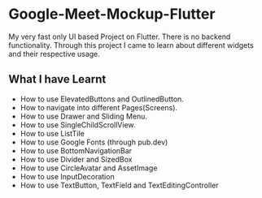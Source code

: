 # Google-Meet-Mockup-Flutter
My very fast only UI based Project on Flutter. There is no backend functionality. Through this project I came to learn about different widgets and their respective usage.

## What I have Learnt
  * How to use ElevatedButtons and OutlinedButton.
  * How to navigate into different Pages(Screens).
  * How to use Drawer and Sliding Menu.
  * How to use SingleChildScrollView.
  * How to use ListTile
  * How to use Google Fonts (through pub.dev)
  * How to use BottomNavigationBar
  * How to use Divider and SizedBox
  * How to use CircleAvatar and AssetImage
  * How to use InputDecoration
  * How to use TextButton, TextField and TextEditingController
